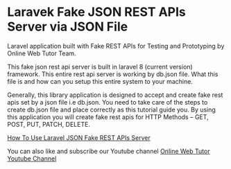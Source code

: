 # Laravek Fake JSON REST APIs Server via JSON File
Laravel application built with Fake REST APIs for Testing and Prototyping by Online Web Tutor Team.

This fake json rest api server is built in laravel 8 (current version) framework. This entire rest api server is working by db.json file. What this file is and how can you setup this entire system to your machine.

Generally, this library application is designed to accept and create fake rest apis set by a json file i.e db.json. You need to take care of the steps to create db.json file and place correctly as this tutorial guide you. By using this application you will create fake rest apis for HTTP Methods – GET, POST, PUT, PATCH, DELETE.

[How To Use Laravel JSON Fake REST APIs Server](https://onlinewebtutorblog.com/create-laravel-json-fake-rest-apis-server-via-json-file/)

You can also like and subscribe our Youtube channel
[Online Web Tutor Youtube Channel](https://www.youtube.com/onlinewebtutor)
